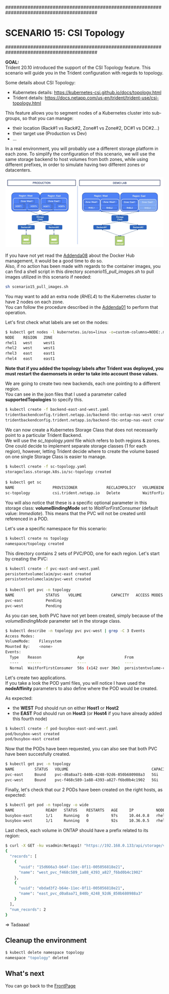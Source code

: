 #########################################################################################
# SCENARIO 15: CSI Topology
#########################################################################################

**GOAL:**  
Trident 20.10 introduced the support of the CSI Topology feature. This scenario will guide you in the Trident configuration with regards to topology.  

Some details about CSI Topology:  
- Kubernetes details: https://kubernetes-csi.github.io/docs/topology.html
- Trident details: https://docs.netapp.com/us-en/trident/trident-use/csi-topology.html  

This feature allows you to segment nodes of a Kubernetes cluster into sub-groups, so that you can manage:  
- their location (Rack#1 vs Rack#2, Zone#1 vs Zone#2, DC#1 vs DC#2...)
- their target use (Production vs Dev)
- ...

In a real environment, you will probably use a different storage platform in each zone. To simplify the configuration of this scenario, we will use the same storage backend to host volumes from both zones, while using different prefixes, in order to simulate having two different zones or datacenters.

<p align="center"><img src="Images/scenario15.jpg"></p>

If you have not yet read the [Addenda08](../../Addendum/Addenda08) about the Docker Hub management, it would be a good time to do so.  
Also, if no action has been made with regards to the container images, you can find a shell script in this directory *scenario15_pull_images.sh* to pull images utilized in this scenario if needed:  
```bash
sh scenario15_pull_images.sh
```

You may want to add an extra node (_RHEL4_) to the Kubernetes cluster to have 2 nodes on each zone.  
You can follow the procedure described in the [Addenda01](../../Addendum/Addenda01) to perform that operation.  

Let's first check what labels are set on the nodes:
```bash
$ kubectl get nodes -l kubernetes.io/os=linux -o=custom-columns=NODE:.metadata.name,REGION:".metadata.labels.topology\.kubernetes\.io/region",ZONE:".metadata.labels.topology\.kubernetes\.io/zone"
NODE    REGION   ZONE
rhel1   west     west1
rhel2   west     west1
rhel3   east     east1
rhel4   east     east1
```

**Note that if you added the topology labels after Trident was deployed, you must restart the daemonsets in order to take into account those values.**  

We are going to create two new backends, each one pointing to a different region.  
You can see in the json files that I used a parameter called **supportedTopologies** to specify this.  
```bash
$ kubectl create -f backend-east-and-west.yaml
tridentbackendconfig.trident.netapp.io/backend-tbc-ontap-nas-west created
tridentbackendconfig.trident.netapp.io/backend-tbc-ontap-nas-east created
```

We can now create a Kubernetes Storage Class that does not necessarily point to a particular Trident Backend.  
We will use the _sc_topology.yaml_ file which refers to both regions & zones. One could decide to implement separate storage classes (1 for each region), however, letting Trident decide where to create the volume based on one single Storage Class is easier to manage.  
```bash
$ kubectl create -f sc-topology.yaml
storageclass.storage.k8s.io/sc-topology created

$ kubectl get sc
NAME                 PROVISIONER             RECLAIMPOLICY   VOLUMEBINDINGMODE      ALLOWVOLUMEEXPANSION   AGE
sc-topology          csi.trident.netapp.io   Delete          WaitForFirstConsumer   false                  6m39s
```

You will also notice that these is a specific optional parameter in this storage class: **volumeBindingMode** set to _WaitForFirstConsumer_ (default value: _Immediate_).  This means that the PVC will not be created until referenced in a POD.  

Let's use a specific namespace for this scenario:  
```bash
$ kubectl create ns topology
namespace/topology created
```

This directory contains 2 sets of PVC/POD, one for each region. Let's start by creating the PVC:
```bash
$ kubectl create -f pvc-east-and-west.yaml
persistentvolumeclaim/pvc-east created
persistentvolumeclaim/pvc-west created

$ kubectl get pvc -n topology
NAME              STATUS    VOLUME             CAPACITY   ACCESS MODES   STORAGECLASS    AGE
pvc-east          Pending                                                sc-topology     2s
pvc-west          Pending                                                sc-topology     2s
```

As you can see, both PVC have not yet been created, simply because of the _volumeBindingMode_ parameter set in the storage class.  
```bash
$ kubectl describe -n topology pvc pvc-west | grep -C 3 Events
Access Modes:
VolumeMode:    Filesystem
Mounted By:    <none>
Events:
  Type    Reason                Age                  From                         Message
  ----    ------                ----                 ----                         -------
  Normal  WaitForFirstConsumer  56s (x142 over 36m)  persistentvolume-controller  waiting for first consumer to be created before binding
```

Let's create two applications.  
If you take a look the POD yaml files, you will notice I have used the **nodeAffinity** parameters to also define where the POD would be created.

As expected:  
- the **WEST** Pod should run on either **Host1** or **Host2**
- the **EAST** Pod should run on **Host3** (or **Host4** if you have already added this fourth node)

```bash
$ kubectl create -f pod-busybox-east-and-west.yaml
pod/busybox-west created
pod/busybox-east created
```

Now that the PODs have been requested, you can also see that both PVC have been succesfully created.  
```bash
$ kubectl get pvc -n topology
NAME         STATUS   VOLUME                                     CAPACITY   ACCESS MODES   STORAGECLASS     AGE
pvc-east     Bound    pvc-d0a8aa71-840b-4248-92d6-850b680988a3   5Gi        RWX            sc-topology      15h
pvc-west     Bound    pvc-f468c589-1a88-4393-a827-f6bd0b4c1902   5Gi        RWX            sc-topology      15h
```

Finally, let's check that our 2 PODs have been created on the right hosts, as expected:  
```bash
$ kubectl get pod -n topology -o wide
NAME              READY   STATUS    RESTARTS   AGE     IP          NODE    NOMINATED NODE   READINESS GATES
busybox-east      1/1     Running   0          97s     10.44.0.8   rhel3   <none>           <none>
busybox-west      1/1     Running   0          92s     10.36.0.5   rhel2   <none>           <none>
```

Last check, each volume in ONTAP should have a prefix related to its region:  
```bash
$ curl -X GET -ku vsadmin:Netapp1! "https://192.168.0.133/api/storage/volumes?name=*st_pvc*" -H "accept: application/json"
{
  "records": [
    {
      "uuid": "15d666a3-b64f-11ec-8f11-005056818e21",
      "name": "west_pvc_f468c589_1a88_4393_a827_f6bd0b4c1902"
    },
    {
      "uuid": "ebdad3f2-b64e-11ec-8f11-005056818e21",
      "name": "east_pvc_d0a8aa71_840b_4248_92d6_850b680988a3"
    }
  ],
  "num_records": 2
}
```

=> Tadaaaa!

## Cleanup the environment

```bash
$ kubectl delete namespace topology
namespace "topology" deleted
```

## What's next

You can go back to the [FrontPage](https://github.com/YvosOnTheHub/LabNetApp)